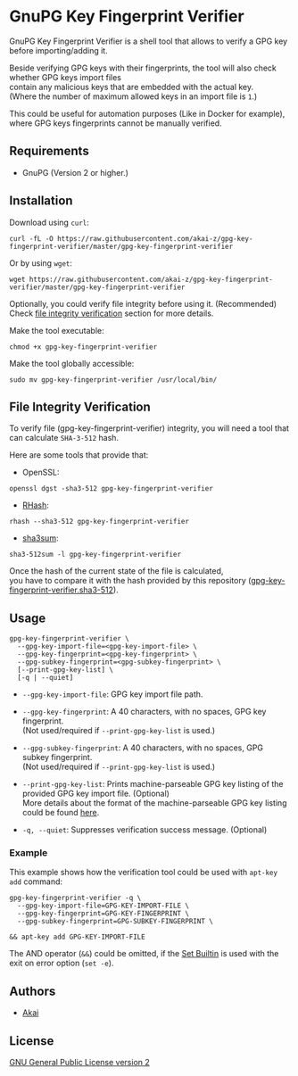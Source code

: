 # GnuPG Key Fingerprint Verifier

GnuPG Key Fingerprint Verifier is a shell tool that allows to verify a GPG key before importing/adding it.

Beside verifying GPG keys with their fingerprints, the tool will also check whether GPG keys import files  
contain any malicious keys that are embedded with the actual key.  
(Where the number of maximum allowed keys in an import file is `1`.)

This could be useful for automation purposes (Like in Docker for example),  
where GPG keys fingerprints cannot be manually verified.

## Requirements

* GnuPG (Version 2 or higher.)

## Installation

Download using `curl`:
```
curl -fL -O https://raw.githubusercontent.com/akai-z/gpg-key-fingerprint-verifier/master/gpg-key-fingerprint-verifier
```

Or by using `wget`:
```
wget https://raw.githubusercontent.com/akai-z/gpg-key-fingerprint-verifier/master/gpg-key-fingerprint-verifier
```

Optionally, you could verify file integrity before using it. (Recommended)  
Check [file integrity verification](#file-integrity-verification) section for more details.

Make the tool executable:
```
chmod +x gpg-key-fingerprint-verifier
```

Make the tool globally accessible:
```
sudo mv gpg-key-fingerprint-verifier /usr/local/bin/
```

## File Integrity Verification

To verify file (gpg-key-fingerprint-verifier) integrity, you will need a tool that can calculate `SHA-3-512` hash.

Here are some tools that provide that:  
* OpenSSL:
```
openssl dgst -sha3-512 gpg-key-fingerprint-verifier
```

* [RHash](https://github.com/rhash/RHash):
```
rhash --sha3-512 gpg-key-fingerprint-verifier
```

* [sha3sum](https://github.com/maandree/sha3sum):
```
sha3-512sum -l gpg-key-fingerprint-verifier
```

Once the hash of the current state of the file is calculated,  
you have to compare it with the hash provided by this repository ([gpg-key-fingerprint-verifier.sha3-512](https://raw.githubusercontent.com/akai-z/gpg-key-fingerprint-verifier/master/gpg-key-fingerprint-verifier.sha3-512)).

## Usage

```
gpg-key-fingerprint-verifier \
  --gpg-key-import-file=<gpg-key-import-file> \
  --gpg-key-fingerprint=<gpg-key-fingerprint> \
  --gpg-subkey-fingerprint=<gpg-subkey-fingerprint> \
  [--print-gpg-key-list] \
  [-q | --quiet]
```

* `--gpg-key-import-file`: GPG key import file path.

* `--gpg-key-fingerprint`: A 40 characters, with no spaces, GPG key fingerprint.  
  (Not used/required if `--print-gpg-key-list` is used.)

* `--gpg-subkey-fingerprint`: A 40 characters, with no spaces, GPG subkey fingerprint.  
  (Not used/required if `--print-gpg-key-list` is used.)

* `--print-gpg-key-list`: Prints machine-parseable GPG key listing of the provided GPG key import file. (Optional)  
More details about the format of the machine-parseable GPG key listing could be found [here](https://git.gnupg.org/cgi-bin/gitweb.cgi?p=gnupg.git;a=blob_plain;f=doc/DETAILS).

* `-q, --quiet`: Suppresses verification success message. (Optional)

### Example

This example shows how the verification tool could be used with `apt-key add` command:
```
gpg-key-fingerprint-verifier -q \
  --gpg-key-import-file=GPG-KEY-IMPORT-FILE \
  --gpg-key-fingerprint=GPG-KEY-FINGERPRINT \
  --gpg-subkey-fingerprint=GPG-SUBKEY-FINGERPRINT \

&& apt-key add GPG-KEY-IMPORT-FILE
```

The AND operator (`&&`) could be omitted, if the [Set Builtin](https://www.gnu.org/software/bash/manual/html_node/The-Set-Builtin.html) is used with the exit on error option (`set -e`).

## Authors

* [Akai](https://github.com/akai-z)

## License

[GNU General Public License version 2](LICENSE)

